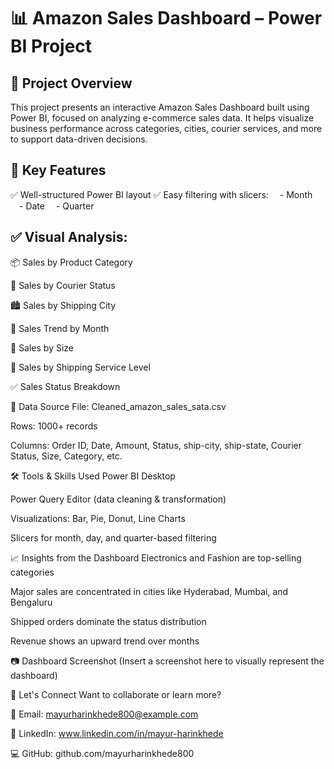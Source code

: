 # 📊 Amazon Sales Dashboard – Power BI Project
## 🧾 Project Overview
This project presents an interactive Amazon Sales Dashboard built using Power BI, focused on analyzing e-commerce sales data. It helps visualize business performance across categories, cities, courier services, and more to support data-driven decisions.

## 📌 Key Features
✅ Well-structured Power BI layout
✅ Easy filtering with slicers:
 - Month
 - Date
 - Quarter

## ✅ Visual Analysis:

📦 Sales by Product Category

🚚 Sales by Courier Status

🏙️ Sales by Shipping City

📅 Sales Trend by Month

🧵 Sales by Size

🔄 Sales by Shipping Service Level

✅ Sales Status Breakdown

📁 Data Source
File: Cleaned_amazon_sales_sata.csv

Rows: 1000+ records

Columns: Order ID, Date, Amount, Status, ship-city, ship-state, Courier Status, Size, Category, etc.

🛠️ Tools & Skills Used
Power BI Desktop

Power Query Editor (data cleaning & transformation)

Visualizations: Bar, Pie, Donut, Line Charts

Slicers for month, day, and quarter-based filtering

📈 Insights from the Dashboard
Electronics and Fashion are top-selling categories

Major sales are concentrated in cities like Hyderabad, Mumbai, and Bengaluru

Shipped orders dominate the status distribution

Revenue shows an upward trend over months

📷 Dashboard Screenshot
(Insert a screenshot here to visually represent the dashboard)

🤝 Let's Connect
Want to collaborate or learn more?

📧 Email: mayurharinkhede800@example.com

💼 LinkedIn: www.linkedin.com/in/mayur-harinkhede

💻 GitHub: github.com/mayurharinkhede800
